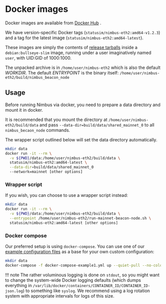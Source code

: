 # Docker images

Docker images are available from [Docker Hub](https://hub.docker.com/r/statusim/nimbus-eth2)  .

We have version-specific Docker tags (`statusim/nimbus-eth2:amd64-v1.2.3`) and a tag for the latest image (`statusim/nimbus-eth2:amd64-latest`).

These images are simply the contents of [release tarballs](./binaries.md) inside a `debian:bullseye-slim` image, running under a user imaginatively named `user`, with UID:GID of 1000:1000.

The unpacked archive is in `/home/user/nimbus-eth2` which is also the default *WORKDIR*. The default *ENTRYPOINT* is the binary itself: `/home/user/nimbus-eth2/build/nimbus_beacon_node`

## Usage

Before running Nimbus via docker, you need to prepare a data directory and mount it in docker.

It is recommended that you mount the directory at `/home/user/nimbus-eth2/build/data` and pass `--data-dir=build/data/shared_mainnet_0` to all `nimbus_becaon_node` commands.

The wrapper script outlined below will set the data directory automatically.

```sh
mkdir data
docker run -it --rm \
  -v ${PWD}/data:/home/user/nimbus-eth2/build/data \
  statusim/nimbus-eth2:amd64-latest \
  --data-dir=build/data/shared_mainnet_0
  --network=mainnet [other options]
```

### Wrapper script

If you wish, you can choose to use a wrapper script instead:

```sh
mkdir data
docker run -it --rm \
  -v ${PWD}/data:/home/user/nimbus-eth2/build/data \
  --entrypoint /home/user/nimbus-eth2/run-mainnet-beacon-node.sh \
  statusim/nimbus-eth2:amd64-latest [other options]
```

### Docker compose

Our preferred setup is using `docker-compose`. You can use one of our [example configuration files](https://github.com/status-im/nimbus-eth2/tree/stable/docker/dist/binaries) as a base for your own custom configuration:

```sh
mkdir data
docker-compose -f docker-compose-example1.yml up --quiet-pull --no-color --detach
```

!!! note
    The rather voluminous logging is done on `stdout`, so you might want to change the system-wide Docker logging defaults (which dumps everything in `/var/lib/docker/containers/CONTAINER_ID/CONTAINER_ID-json.log`) to something like `syslog`. We recommend using a log rotation system with appropriate intervals for logs of this size.
